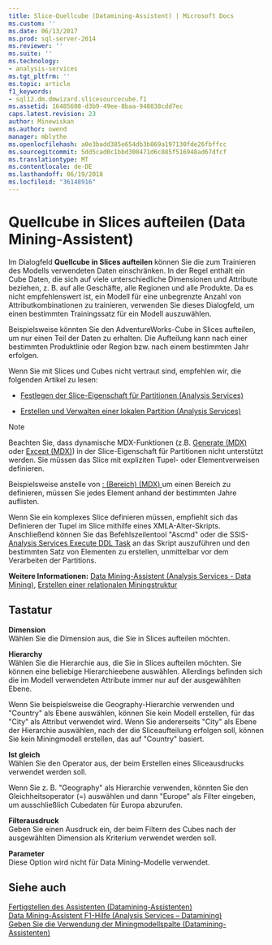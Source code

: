 ```yaml
---
title: Slice-Quellcube (Datamining-Assistent) | Microsoft Docs
ms.custom: ''
ms.date: 06/13/2017
ms.prod: sql-server-2014
ms.reviewer: ''
ms.suite: ''
ms.technology:
- analysis-services
ms.tgt_pltfrm: ''
ms.topic: article
f1_keywords:
- sql12.dm.dmwizard.slicesourcecube.f1
ms.assetid: 16485608-d3b9-49ee-8baa-948038cdd7ec
caps.latest.revision: 23
author: Minewiskan
ms.author: owend
manager: mblythe
ms.openlocfilehash: a0e3badd385e654db3b869a197130fde26fbffcc
ms.sourcegitcommit: 5dd5cad0c1bbd308471d6c885f516948ad67dfcf
ms.translationtype: MT
ms.contentlocale: de-DE
ms.lasthandoff: 06/19/2018
ms.locfileid: "36148916"
---
```

# <a name="slice-source-cube-data-mining-wizard"></a>Quellcube in Slices aufteilen (Data Mining-Assistent)
  Im Dialogfeld **Quellcube in Slices aufteilen** können Sie die zum Trainieren des Modells verwendeten Daten einschränken. In der Regel enthält ein Cube Daten, die sich auf viele unterschiedliche Dimensionen und Attribute beziehen, z. B. auf alle Geschäfte, alle Regionen und alle Produkte. Da es nicht empfehlenswert ist, ein Modell für eine unbegrenzte Anzahl von Attributkombinationen zu trainieren, verwenden Sie dieses Dialogfeld, um einen bestimmten Trainingssatz für ein Modell auszuwählen.  
  
 Beispielsweise könnten Sie den AdventureWorks-Cube in Slices aufteilen, um nur einen Teil der Daten zu erhalten. Die Aufteilung kann nach einer bestimmten Produktlinie oder Region bzw. nach einem bestimmten Jahr erfolgen.  
  
 Wenn Sie mit Slices und Cubes nicht vertraut sind, empfehlen wir, die folgenden Artikel zu lesen:  
  
-   [Festlegen der Slice-Eigenschaft für Partitionen &#40;Analysis Services&#41;](multidimensional-models/set-the-partition-slice-property-analysis-services.md)  
  
-   [Erstellen und Verwalten einer lokalen Partition &#40;Analysis Services&#41;](multidimensional-models/create-and-manage-a-local-partition-analysis-services.md)  
  
> [!NOTE]  
>  Beachten Sie, dass dynamische MDX-Funktionen (z.B. [Generate &#40;MDX&#41;](/sql/mdx/generate-mdx) oder [Except &#40;MDX&#41;](/sql/mdx/except-mdx-function)) in der Slice-Eigenschaft für Partitionen nicht unterstützt werden. Sie müssen das Slice mit expliziten Tupel- oder Elementverweisen definieren.  
>   
>  Beispielsweise anstelle von [: &#40;Bereich&#41; &#40;MDX&#41; ](/sql/mdx/range-mdx) um einen Bereich zu definieren, müssen Sie jedes Element anhand der bestimmten Jahre auflisten.  
>   
>  Wenn Sie ein komplexes Slice definieren müssen, empfiehlt sich das Definieren der Tupel im Slice mithilfe eines XMLA-Alter-Skripts. Anschließend können Sie das Befehlszeilentool "Ascmd" oder die SSIS- [Analysis Services Execute DDL Task](../integration-services/control-flow/analysis-services-execute-ddl-task.md) an das Skript auszuführen und den bestimmten Satz von Elementen zu erstellen, unmittelbar vor dem Verarbeiten der Partitions.  
  
 **Weitere Informationen:** [Data Mining-Assistent &#40;Analysis Services - Data Mining&#41;](data-mining/data-mining-wizard-analysis-services-data-mining.md), [Erstellen einer relationalen Miningstruktur](data-mining/create-a-relational-mining-structure.md)  
  
## <a name="options"></a>Tastatur  
 **Dimension**  
 Wählen Sie die Dimension aus, die Sie in Slices aufteilen möchten.  
  
 **Hierarchy**  
 Wählen Sie die Hierarchie aus, die Sie in Slices aufteilen möchten. Sie können eine beliebige Hierarchieebene auswählen. Allerdings befinden sich die im Modell verwendeten Attribute immer nur auf der ausgewählten Ebene.  
  
 Wenn Sie beispielsweise die Geography-Hierarchie verwenden und "Country" als Ebene auswählen, können Sie kein Modell erstellen, für das "City" als Attribut verwendet wird. Wenn Sie andererseits "City" als Ebene der Hierarchie auswählen, nach der die Sliceaufteilung erfolgen soll, können Sie kein Miningmodell erstellen, das auf "Country" basiert.  
  
 **Ist gleich**  
 Wählen Sie den Operator aus, der beim Erstellen eines Sliceausdrucks verwendet werden soll.  
  
 Wenn Sie z. B. "Geography" als Hierarchie verwenden, könnten Sie den Gleichheitsoperator (=) auswählen und dann "Europe" als Filter eingeben, um ausschließlich Cubedaten für Europa abzurufen.  
  
 **Filterausdruck**  
 Geben Sie einen Ausdruck ein, der beim Filtern des Cubes nach der ausgewählten Dimension als Kriterium verwendet werden soll.  
  
 **Parameter**  
 Diese Option wird nicht für Data Mining-Modelle verwendet.  
  
## <a name="see-also"></a>Siehe auch  
 [Fertigstellen des Assistenten &#40;Datamining-Assistenten&#41;](completing-the-wizard-data-mining-wizard.md)   
 [Data Mining-Assistent F1-Hilfe &#40;Analysis Services – Datamining&#41;](data-mining-wizard-f1-help-analysis-services-data-mining.md)   
 [Geben Sie die Verwendung der Miningmodellspalte &#40;Datamining-Assistenten&#41;](specify-mining-model-column-usage-data-mining-wizard.md)  
  
  
